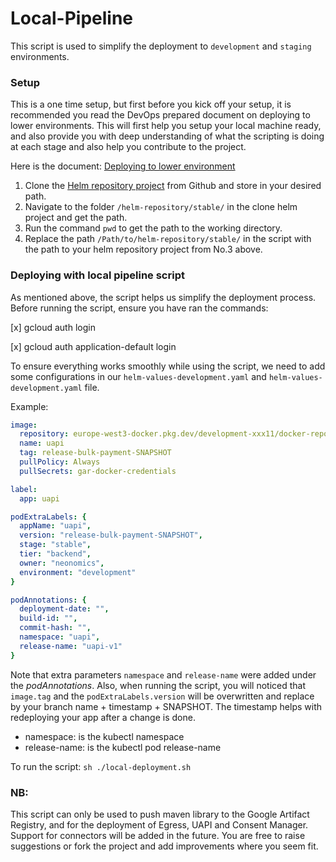 # Local-Pipeline
This script is used to simplify the deployment to `development` and `staging` environments.

### Setup
This is a one time setup, but first before you kick off your setup, it is recommended you read the DevOps prepared document on deploying to lower environments. This will first help you setup your local machine ready, and also provide you with deep understanding of what the scripting is doing at each stage and also help you contribute to the project.

Here is the document: [Deploying to lower environment](https://neonomics.atlassian.net/wiki/spaces/NPO/pages/4636180496/Suggestions+on+how+to+deploy+to+lower+environments)

1. Clone the [Helm repository project](https://github.com/fintechinnovationas/helm-repository.git) from Github and store in your desired path.
2. Navigate to the folder `/helm-repository/stable/` in the clone helm project and get the path.
3. Run the command `pwd` to get the path to the working directory.
4. Replace the path `/Path/to/helm-repository/stable/` in the script with the path to your helm repository project from No.3 above.


### Deploying with local pipeline script
As mentioned above, the script helps us simplify the deployment process. Before running the script, ensure you have ran the commands:

[x] gcloud auth login

[x] gcloud auth application-default login

To ensure everything works smoothly while using the script, we need to add some configurations in our `helm-values-development.yaml` and `helm-values-development.yaml` file.

Example:
```yaml
image:
  repository: europe-west3-docker.pkg.dev/development-xxx11/docker-repository
  name: uapi
  tag: release-bulk-payment-SNAPSHOT
  pullPolicy: Always
  pullSecrets: gar-docker-credentials

label:
  app: uapi

podExtraLabels: {
  appName: "uapi",
  version: "release-bulk-payment-SNAPSHOT",
  stage: "stable",
  tier: "backend",
  owner: "neonomics",
  environment: "development"
}

podAnnotations: {
  deployment-date: "",
  build-id: "",
  commit-hash: "",
  namespace: "uapi",
  release-name: "uapi-v1"
}
```

Note that extra parameters `namespace` and `release-name` were added under the *podAnnotations*. Also, when running the script, you will noticed that `image.tag` and the `podExtraLabels.version` will be overwritten and replace by your branch name + timestamp + SNAPSHOT. The timestamp helps with redeploying your app after a change is done.

- namespace: is the kubectl namespace
- release-name: is the kubectl pod release-name

To run the script: `sh ./local-deployment.sh`

### NB:
This script can only be used to push maven library to the Google Artifact Registry, and for the deployment of Egress, UAPI and Consent Manager. Support for connectors will be added in the future.
You are free to raise suggestions or fork the project and add improvements where you seem fit.
